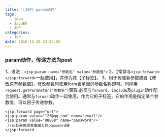 ```yaml
---
title: '[JSP] param动作'
tags:
  - java
  - JavaEE
  - JSP
categories:
  - JSP
date: 2016-12-29 23:24:55
---
```

### param动作，传递方法为post
1、语法：`<jsp:param name="参数名" value="参数值">`
2、【常常与`<jsp:forward></jsp:forward>`一起使用】，并作为其【子标签】。
3、用于传递新参数或者【修改原有参数值】，修改参数时使用form表单里的参数名称即可。同样用`request.getParameter("参数名")`获取,必须与`forward`、`include`及`plugin`动作配合使用。通常与`forward`动作一起使用，作为它的子标签，它的作用是指定某个参数值，可以用于传递参数，

	<jsp:forward page="url">
	<jsp:param value="123@qq.com" name="email"/>
	<jsp:param value="88888" name="password"/>
	 //此处是修改表单输入的password值
	</jsp:forward

